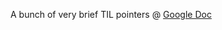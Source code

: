 A bunch of very brief TIL pointers @ [Google Doc](https://docs.google.com/document/d/11V7j15HBMzbGgUVB1zzdrW10xweyc71UM0-Kz4N7f6U/edit#bookmark=id.9barf7ua2d1a)

